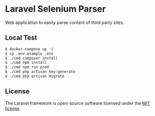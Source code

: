 # Laravel Selenium Parser

Web application to easily parse content of third party sites.

## Local Test

```bash
$ docker-compose up -d
$ cp .env.example .env
$ ./cmd composer install
$ ./cmd npm install
$ ./cmd npm run prod
$ ./cmd php artisan key:generate
$ ./cmd php artisan migrate

```

## License

The Laravel framework is open-source software licensed under the [MIT license](https://opensource.org/licenses/MIT).
